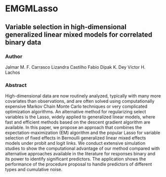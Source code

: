 # EMGMLasso
## Variable selection in high-dimensional generalized linear mixed models for correlated binary data
### Author
Jalmar M. F. Carrasco
Lizandra Castilho Fabio
Dipak K. Dey
Víctor H. Lachos
### Abstract
High-dimensional data are now routinely analyzed, typically with many more covariates than observations, and are often solved using computationally expensive Markov Chain Monte Carlo techniques or very complicated optimization algorithms. An alternative method for regularizing select variables is the Lasso, widely applied to generalized linear models, where fast and efficient methods based on the descent gradient algorithm are available. In this paper, we propose an approach that combines the expectation-maximization (EM) algorithm and the popular Lasso for variable selection of fixed effects in Bernoulli generalized linear mixed effects models under probit and logit links. We conduct extensive simulation studies to show the computational advantage of our method compared with alternative approaches available in the literature for responses binary and its power to identify significant predictors. The application shows the performance of the procedure proposal to handle predictors of different types and cumulative noise.
